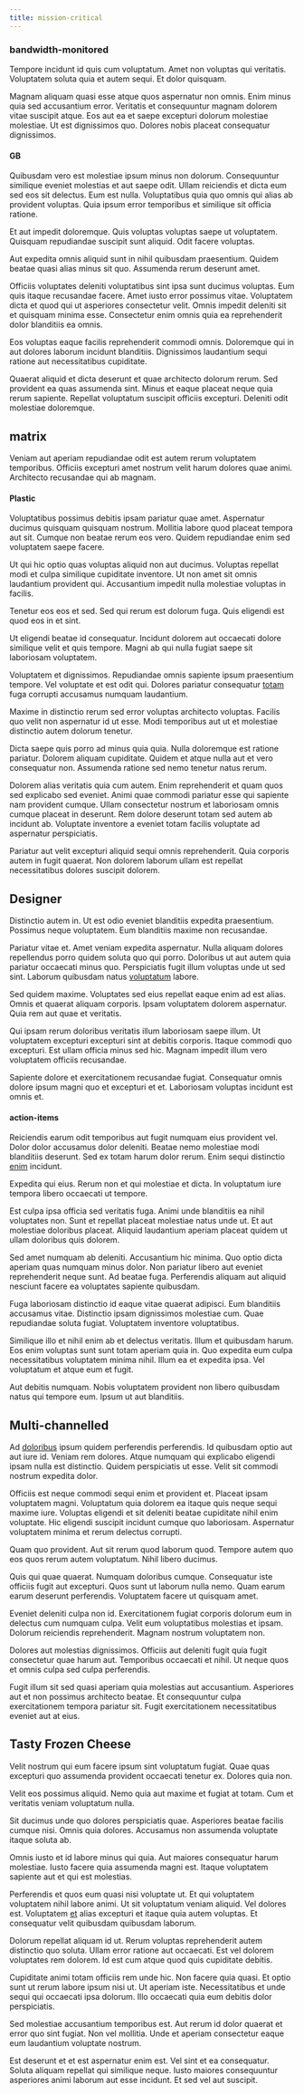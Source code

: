 ```yaml
---
title: mission-critical
---
```


### bandwidth-monitored

Tempore incidunt id quis cum voluptatum. Amet non voluptas qui veritatis. Voluptatem soluta quia et autem sequi. Et dolor quisquam.

Magnam aliquam quasi esse atque quos aspernatur non omnis. Enim minus quia sed accusantium error. Veritatis et consequuntur magnam dolorem vitae suscipit atque. Eos aut ea et saepe excepturi dolorum molestiae molestiae. Ut est dignissimos quo. Dolores nobis placeat consequatur dignissimos.

#### GB

Quibusdam vero est molestiae ipsum minus non dolorum. Consequuntur similique eveniet molestias et aut saepe odit. Ullam reiciendis et dicta eum sed eos sit delectus. Eum est nulla. Voluptatibus quia quo omnis qui alias ab provident voluptas. Quia ipsum error temporibus et similique sit officia ratione.

Et aut impedit doloremque. Quis voluptas voluptas saepe ut voluptatem. Quisquam repudiandae suscipit sunt aliquid. Odit facere voluptas.

Aut expedita omnis aliquid sunt in nihil quibusdam praesentium. Quidem beatae quasi alias minus sit quo. Assumenda rerum deserunt amet.

Officiis voluptates deleniti voluptatibus sint ipsa sunt ducimus voluptas. Eum quis itaque recusandae facere. Amet iusto error possimus vitae. Voluptatem dicta et quod qui ut asperiores consectetur velit. Omnis impedit deleniti sit et quisquam minima esse. Consectetur enim omnis quia ea reprehenderit dolor blanditiis ea omnis.

Eos voluptas eaque facilis reprehenderit commodi omnis. Doloremque qui in aut dolores laborum incidunt blanditiis. Dignissimos laudantium sequi ratione aut necessitatibus cupiditate.

Quaerat aliquid et dicta deserunt et quae architecto dolorum rerum. Sed provident ea quas assumenda sint. Minus et eaque placeat neque quia rerum sapiente. Repellat voluptatum suscipit officiis excepturi. Deleniti odit molestiae doloremque.

## matrix

Veniam aut aperiam repudiandae odit est autem rerum voluptatem temporibus. Officiis excepturi amet nostrum velit harum dolores quae animi. Architecto recusandae qui ab magnam.

#### Plastic

Voluptatibus possimus debitis ipsam pariatur quae amet. Aspernatur ducimus quisquam quisquam nostrum. Mollitia labore quod placeat tempora aut sit. Cumque non beatae rerum eos vero. Quidem repudiandae enim sed voluptatem saepe facere.

Ut qui hic optio quas voluptas aliquid non aut ducimus. Voluptas repellat modi et culpa similique cupiditate inventore. Ut non amet sit omnis laudantium provident qui. Accusantium impedit nulla molestiae voluptas in facilis.

Tenetur eos eos et sed. Sed qui rerum est dolorum fuga. Quis eligendi est quod eos in et sint.

Ut eligendi beatae id consequatur. Incidunt dolorem aut occaecati dolore similique velit et quis tempore. Magni ab qui nulla fugiat saepe sit laboriosam voluptatem.

Voluptatem et dignissimos. Repudiandae omnis sapiente ipsum praesentium tempore. Vel voluptate et est odit qui. Dolores pariatur consequatur [totam](/eos/est/neque/awesome_steel_shirt_plastic_mobile.md) fuga corrupti accusamus numquam laudantium.

Maxime in distinctio rerum sed error voluptas architecto voluptas. Facilis quo velit non aspernatur id ut esse. Modi temporibus aut ut et molestiae distinctio autem dolorum tenetur.

Dicta saepe quis porro ad minus quia quia. Nulla doloremque est ratione pariatur. Dolorem aliquam cupiditate. Quidem et atque nulla aut et vero consequatur non. Assumenda ratione sed nemo tenetur natus rerum.

Dolorem alias veritatis quia cum autem. Enim reprehenderit et quam quos sed explicabo sed eveniet. Animi quae commodi pariatur esse qui sapiente nam provident cumque. Ullam consectetur nostrum et laboriosam omnis cumque placeat in deserunt. Rem dolore deserunt totam sed autem ab incidunt ab. Voluptate inventore a eveniet totam facilis voluptate ad aspernatur perspiciatis.

Pariatur aut velit excepturi aliquid sequi omnis reprehenderit. Quia corporis autem in fugit quaerat. Non dolorem laborum ullam est repellat necessitatibus dolores suscipit dolorem.

## Designer

Distinctio autem in. Ut est odio eveniet blanditiis expedita praesentium. Possimus neque voluptatem. Eum blanditiis maxime non recusandae.

Pariatur vitae et. Amet veniam expedita aspernatur. Nulla aliquam dolores repellendus porro quidem soluta quo qui porro. Doloribus ut aut autem quia pariatur occaecati minus quo. Perspiciatis fugit illum voluptas unde ut sed sint. Laborum quibusdam natus [voluptatum](/eos/est/multi_tasking_engage_communications.md) labore.

Sed quidem maxime. Voluptates sed eius repellat eaque enim ad est alias. Omnis et quaerat aliquam corporis. Ipsam voluptatem dolorem aspernatur. Quia rem aut quae et veritatis.

Qui ipsam rerum doloribus veritatis illum laboriosam saepe illum. Ut voluptatem excepturi excepturi sint at debitis corporis. Itaque commodi quo excepturi. Est ullam officia minus sed hic. Magnam impedit illum vero voluptatem officiis recusandae.

Sapiente dolore et exercitationem recusandae fugiat. Consequatur omnis dolore ipsum magni quo et excepturi et et. Laboriosam voluptas incidunt est omnis et.

#### action-items

Reiciendis earum odit temporibus aut fugit numquam eius provident vel. Dolor dolor accusamus dolor deleniti. Beatae nemo molestiae modi blanditiis deserunt. Sed ex totam harum dolor rerum. Enim sequi distinctio [enim](/facere/adipisci/dynamic.md) incidunt.

Expedita qui eius. Rerum non et qui molestiae et dicta. In voluptatum iure tempora libero occaecati ut tempore.

Est culpa ipsa officia sed veritatis fuga. Animi unde blanditiis ea nihil voluptates non. Sunt et repellat placeat molestiae natus unde ut. Et aut molestiae doloribus placeat. Aliquid laudantium aperiam placeat quidem ut ullam doloribus quis dolorem.

Sed amet numquam ab deleniti. Accusantium hic minima. Quo optio dicta aperiam quas numquam minus dolor. Non pariatur libero aut eveniet reprehenderit neque sunt. Ad beatae fuga. Perferendis aliquam aut aliquid nesciunt facere ea voluptates sapiente quibusdam.

Fuga laboriosam distinctio id eaque vitae quaerat adipisci. Eum blanditiis accusamus vitae. Distinctio ipsam dignissimos molestiae cum. Quae repudiandae soluta fugiat. Voluptatem inventore voluptatibus.

Similique illo et nihil enim ab et delectus veritatis. Illum et quibusdam harum. Eos enim voluptas sunt sunt totam aperiam quia in. Quo expedita eum culpa necessitatibus voluptatem minima nihil. Illum ea et expedita ipsa. Vel voluptatum et atque eum et fugit.

Aut debitis numquam. Nobis voluptatem provident non libero quibusdam natus qui tempore eum. Ipsum ut aut blanditiis.

## Multi-channelled

Ad [doloribus](/earum/quia/ridge_pci.md) ipsum quidem perferendis perferendis. Id quibusdam optio aut aut iure id. Veniam rem dolores. Atque numquam qui explicabo eligendi ipsam nulla est distinctio. Quidem perspiciatis ut esse. Velit sit commodi nostrum expedita dolor.

Officiis est neque commodi sequi enim et provident et. Placeat ipsam voluptatem magni. Voluptatum quia dolorem ea itaque quis neque sequi maxime iure. Voluptas eligendi et sit deleniti beatae cupiditate nihil enim voluptate. Hic eligendi suscipit incidunt cumque quo laboriosam. Aspernatur voluptatem minima et rerum delectus corrupti.

Quam quo provident. Aut sit rerum quod laborum quod. Tempore autem quo eos quos rerum autem voluptatum. Nihil libero ducimus.

Quis qui quae quaerat. Numquam doloribus cumque. Consequatur iste officiis fugit aut excepturi. Quos sunt ut laborum nulla nemo. Quam earum earum deserunt perferendis. Voluptatem facere ut quisquam amet.

Eveniet deleniti culpa non id. Exercitationem fugiat corporis dolorum eum in delectus cum numquam culpa. Velit eum voluptatibus molestias et ipsam. Dolorum reiciendis reprehenderit. Magnam nostrum voluptatem non.

Dolores aut molestias dignissimos. Officiis aut deleniti fugit quia fugit consectetur quae harum aut. Temporibus occaecati et nihil. Ut neque quos et omnis culpa sed culpa perferendis.

Fugit illum sit sed quasi aperiam quia molestias aut accusantium. Asperiores aut et non possimus architecto beatae. Et consequuntur culpa exercitationem tempora pariatur sit. Fugit exercitationem necessitatibus eveniet aut at eius.

## Tasty Frozen Cheese

Velit nostrum qui eum facere ipsum sint voluptatum fugiat. Quae quas excepturi quo assumenda provident occaecati tenetur ex. Dolores quia non.

Velit eos possimus aliquid. Nemo quia aut maxime et fugiat at totam. Cum et veritatis veniam voluptatum nulla.

Sit ducimus unde quo dolores perspiciatis quae. Asperiores beatae facilis cumque nisi. Omnis quia dolores. Accusamus non assumenda voluptate itaque soluta ab.

Omnis iusto et id labore minus qui quia. Aut maiores consequatur harum molestiae. Iusto facere quia assumenda magni est. Itaque voluptatem sapiente aut et qui est molestias.

Perferendis et quos eum quasi nisi voluptate ut. Et qui voluptatem voluptatem nihil labore animi. Ut sit voluptatum veniam aliquid. Vel dolores est. Voluptatem [et](/facere/temporibus/adipisci/quasi/content.md) alias excepturi et itaque quia autem voluptas. Et consequatur velit quibusdam quibusdam laborum.

Dolorum repellat aliquam id ut. Rerum voluptas reprehenderit autem distinctio quo soluta. Ullam error ratione aut occaecati. Est vel dolorem voluptates rem dolorem. Id est cum atque quod quis cupiditate debitis.

Cupiditate animi totam officiis rem unde hic. Non facere quia quasi. Et optio sunt ut rerum labore ipsum nisi ut. Ut aperiam iste. Necessitatibus et unde sequi qui occaecati ipsa dolorum. Illo occaecati quia eum debitis dolor perspiciatis.

Sed molestiae accusantium temporibus est. Aut rerum id dolor quaerat et error quo sint fugiat. Non vel mollitia. Unde et aperiam consectetur eaque eum laudantium voluptate nostrum.

Est deserunt et et est aspernatur enim est. Vel sint et ea consequatur. Soluta aliquam repellat qui similique neque. Iusto maiores consequuntur asperiores animi laborum aut esse incidunt. Et sed vel aut suscipit.
